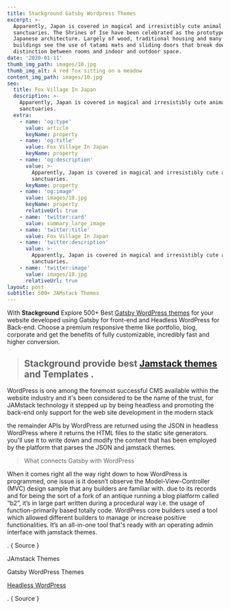 ```yaml
---
title: Stackground Gatsby Wordpress Themes
excerpt: >-
  Apparently, Japan is covered in magical and irresistibly cute animal
  sanctuaries. The Shrines of Ise have been celebrated as the prototype of
  Japanese architecture. Largely of wood, traditional housing and many temple
  buildings see the use of tatami mats and sliding doors that break down the
  distinction between rooms and indoor and outdoor space.
date: '2020-01-11'
thumb_img_path: images/10.jpg
thumb_img_alt: A red fox sitting on a meadow
content_img_path: images/10.jpg
seo:
  title: Fox Village In Japan
  description: >-
    Apparently, Japan is covered in magical and irresistibly cute animal
    sanctuaries.
  extra:
    - name: 'og:type'
      value: article
      keyName: property
    - name: 'og:title'
      value: Fox Village In Japan
      keyName: property
    - name: 'og:description'
      value: >-
        Apparently, Japan is covered in magical and irresistibly cute animal
        sanctuaries.
      keyName: property
    - name: 'og:image'
      value: images/10.jpg
      keyName: property
      relativeUrl: true
    - name: 'twitter:card'
      value: summary_large_image
    - name: 'twitter:title'
      value: Fox Village In Japan
    - name: 'twitter:description'
      value: >-
        Apparently, Japan is covered in magical and irresistibly cute animal
        sanctuaries.
    - name: 'twitter:image'
      value: images/10.jpg
      relativeUrl: true
layout: post
subtitle: 500+ JAMstack Themes
---
```

With **Stackground** Explore 500+ Best [Gatsby WordPress themes](https://www.stackground.com/gatsby-wordpress-theme-templates) for your website developed using Gatsby for front-end and Headless WordPress for Back-end. Choose a premium responsive theme like portfolio, blog, corporate and get the benefits of fully customizable, incredibly fast and higher conversion.

> ## Stackground provide best [Jamstack themes](https://www.stackground.com/jamstack-themes) and Templates .

WordPress is one among the foremost successful CMS available within the website industry and it's been considered to be the name of the trust, for JAMstack technology it stepped up by being headless and promoting the back-end only support for the web site development in the modern stack



the remainder APIs by WordPress are returned using the JSON in headless WordPress where it returns the HTML files to the static site generators. you'll use it to write down and modify the content that has been employed by the platform that parses the JSON and jamstack themes.



> What connects Gatsby with WordPress
>
>

When it comes right all the way right down to how WordPress is programmed, one issue is it doesn’t observe the Model-View-Controller (MVC) design sample that any builders are familiar with. due to its records and for being the sort of a fork of an antique running a blog platform called “b2”, it’s in large part written during a procedural way i.e. the usage of function-primarily based totally code. WordPress core builders used a tool which allowed different builders to manage or increase positive functionalities. It’s an all-in-one tool that's ready with an operating admin interface with jamstack themes.




. { Source }

JAmstack Themes

Gatsby WordPress Themes

[Headless WordPress](http://stackground.com/)

. { Source }

